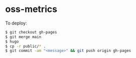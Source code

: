 # oss-metrics

To deploy:

```bash
$ git checkout gh-pages
$ git merge main
$ hugo
$ cp -r public/* .
$ git commit -am "<message>" && git push origin gh-pages 
```
